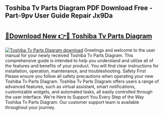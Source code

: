 ## Toshiba Tv Parts Diagram PDF Download Free - Part-9pv User Guide Repair Jx9Da

# <h2><a href="http://dfq89vu.blite.top/?on=Toshiba+Tv+Parts+Diagram">🔗Download New 👉🔴 Toshiba Tv Parts Diagram</a></h2>

[![Toshiba Tv Parts Diagram download](https://i.imgur.com/lujVjoI.png)](http://dfq89vu.blite.top/?on=Toshiba+Tv+Parts+Diagram)
Greetings and welcome to the user manual for your newly received Toshiba Tv Parts Diagram. This comprehensive guide is intended to help you understand and utilize all of the features and benefits of your product. You will find clear instructions for installation, operation, maintenance, and troubleshooting. Safety First Please ensure you follow all safety precautions when operating your new Toshiba Tv Parts Diagram. Toshiba Tv Parts Diagram offers users a range of advanced features, such as virtual assistant, smart notifications, customizable widgets, and automated tasks, all easily controlled through the user interface. We're Here to Support You Every Step of the Way Toshiba Tv Parts Diagram. Our customer support team is available throughout your journey.

